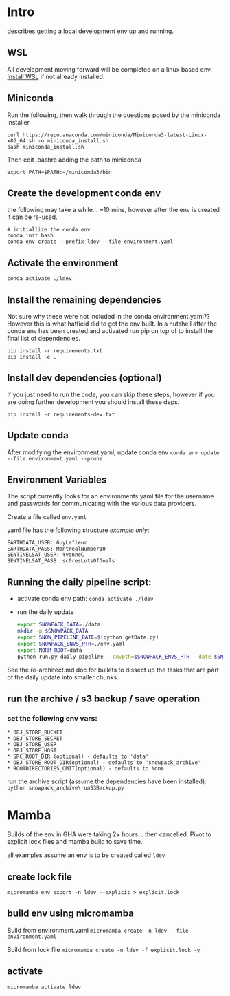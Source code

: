 # Intro

describes getting a local development env up and running.

## WSL

All development moving forward will be completed on a linux based env.
[Install WSL](https://learn.microsoft.com/en-us/windows/wsl/install) if not
already installed.

## Miniconda

Run the following, then walk through the questions posed by the miniconda
installer

```
curl https://repo.anaconda.com/miniconda/Miniconda3-latest-Linux-x86_64.sh -o miniconda_install.sh
bash miniconda_install.sh
```

Then edit .bashrc adding the path to miniconda
```
export PATH=$PATH:~/miniconda3/bin
```

## Create the development conda env

the following may take a while... ~10 mins, however after the env is created it
can be re-used.

```
# initiallize the conda env
conda init bash
conda env create --prefix ldev --file environment.yaml
```

## Activate the environment

```
conda activate ./ldev
```

## Install the remaining dependencies

Not sure why these were not included in the conda environment.yaml??  However
this is what hatfield did to get the env built.  In a nutshell after the conda
env has been created and activated run pip on top of to install the final
list of dependencies.

```
pip install -r requirements.txt
pip install -e .
```

## Install dev dependencies (optional)

If you just need to run the code, you can skip these steps, however if you are
doing further development you should install these deps.

```
pip install -r requirements-dev.txt
```

## Update conda

After modifying the environment.yaml, update conda env
`conda env update --file environment.yaml --prune`

## Environment Variables

The script currently looks for an environments.yaml file for the username and
passwords for communicating with the various data providers.

Create a file called `env.yaml`

yaml file has the following structure *example only*:

```
EARTHDATA_USER: GuyLafleur
EARTHDATA_PASS: MontrealNumber10
SENTINELSAT_USER: YvonneC
SENTINELSAT_PASS: sc0resLots0fGoals
```

## Running the daily pipeline script:

* activate conda env path:
    `conda activate ./ldev`

* run the daily update
    ``` bash
    export SNOWPACK_DATA=./data
    mkdir -p $SNOWPACK_DATA
    export SNOW_PIPELINE_DATE=$(python getDate.py)
    export SNOWPACK_ENVS_PTH=./env.yaml
    export NORM_ROOT=data
    python run.py daily-pipeline --envpth=$SNOWPACK_ENVS_PTH --date $SNOW_PIPELINE_DATE
    ```

See the re-architect.md doc for bullets to dissect up the tasks that are part
of the daily update into smaller chunks.

## run the archive / s3 backup / save operation

### set the following env vars:
    * OBJ_STORE_BUCKET
    * OBJ_STORE_SECRET
    * OBJ_STORE_USER
    * OBJ_STORE_HOST
    * SRC_ROOT_DIR (optional) - defaults to 'data'
    * OBJ_STORE_ROOT_DIR(optional) - defaults to 'snowpack_archive'
    * ROOTDIRECTORIES_OMIT(optional) - defaults to None

run the archive script (assume the dependencies have been installed):
`python snowpack_archive\runS3Backup.py`

# Mamba

Builds of the env in GHA were taking 2+ hours... then cancelled.  Pivot to
explicit lock files and mamba build to save time.

all examples assume an env is to be created called `ldev`

## create lock file

`micromamba env export -n ldev --explicit > explicit.lock`

## build env using micromamba
Build from environment.yaml
`micromamba create -n ldev --file environment.yaml`


Build from lock file
`micromamba create -n ldev -f explicit.lock -y`

## activate

`micromamba activate ldev`
